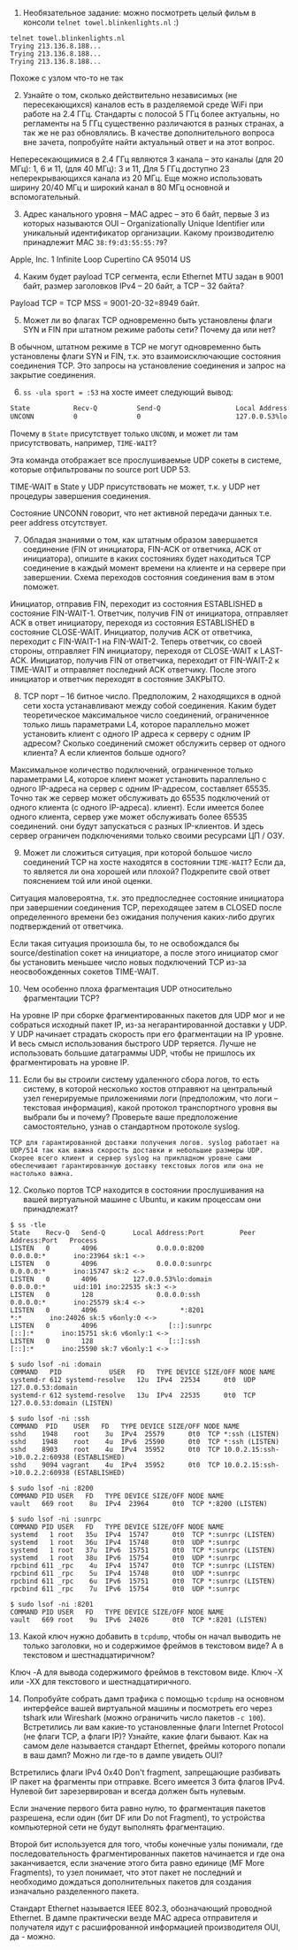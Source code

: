 1. Необязательное задание:
можно посмотреть целый фильм в консоли `telnet towel.blinkenlights.nl` :)

```
telnet towel.blinkenlights.nl 
Trying 213.136.8.188...
Trying 213.136.8.188...
Trying 213.136.8.188...
```

Похоже с узлом что-то не так

2. Узнайте о том, сколько действительно независимых (не пересекающихся) каналов есть в разделяемой среде WiFi при работе на 2.4 ГГц. Стандарты с полосой 5 ГГц более актуальны, но регламенты на 5 ГГц существенно различаются в разных странах, а так же не раз обновлялись. В качестве дополнительного вопроса вне зачета, попробуйте найти актуальный ответ и на этот вопрос.

Непересекающимися в 2.4 ГГц являются 3 канала – это каналы (для 20 МГц): 1, 6 и 11, (для 40 МГц): 3 и 11, Для 5 ГГц доступно 23 неперекрывающихся канала из 20 МГц. Еще можно использовать ширину 20/40 МГц  и широкий канал в 80 МГц основной и вспомогательный.

3. Адрес канального уровня – MAC адрес – это 6 байт, первые 3 из которых называются OUI – Organizationally Unique Identifier или уникальный идентификатор организации. Какому производителю принадлежит MAC `38:f9:d3:55:55:79`?

Apple, Inc. 1 Infinite Loop Cupertino CA 95014 US

4. Каким будет payload TCP сегмента, если Ethernet MTU задан в 9001 байт, размер заголовков IPv4 – 20 байт, а TCP – 32 байта?

Payload TCP = TCP MSS = 9001-20-32=8949 байт.

5. Может ли во флагах TCP одновременно быть установлены флаги SYN и FIN при штатном режиме работы сети? Почему да или нет?

В обычном, штатном режиме в TCP не могут одновременно быть установлены флаги SYN и FIN, т.к. это взаимоисключающие состояния соединения TCP. Это запросы на установление соединения и запрос на закрытие соединения.

6. `ss -ula sport = :53` на хосте имеет следующий вывод:

```bash
State           Recv-Q          Send-Q                   Local Address:Port                     Peer Address:Port          Process
UNCONN          0               0                        127.0.0.53%lo:domain                        0.0.0.0:*
```

Почему в `State` присутствует только `UNCONN`, и может ли там присутствовать, например, `TIME-WAIT`?


Эта команда отображает все прослушиваемые UDP сокеты в системе, которые отфильтрованы по source port UDP 53. 

TIME-WAIT в State у UDP присутствовать не может, т.к. у UDP нет процедуры завершения соединения.

Состояние UNCONN говорит, что нет активной передачи данных т.е. peer address отсутствует.


7. Обладая знаниями о том, как штатным образом завершается соединение (FIN от инициатора, FIN-ACK от ответчика, ACK от инициатора), опишите в каких состояниях будет находиться TCP соединение в каждый момент времени на клиенте и на сервере при завершении. Схема переходов состояния соединения вам в этом поможет.

Инициатор, отправив FIN, переходит из состояния ESTABLISHED в состояние FIN-WAIT-1. Ответчик, получив FIN от инициатора, отправляет ACK в ответ инициатору, переходя из состояния ESTABLISHED в состояние CLOSE-WAIT. Инициатор, получив ACK от ответчика, переходит с FIN-WAIT-1 на FIN-WAIT-2. Теперь ответчик, со своей стороны, отправляет FIN инициатору, переходя от CLOSE-WAIT к LAST-ACK. Инициатор, получив FIN от ответчика, переходит от FIN-WAIT-2 к TIME-WAIT и отправляет последний ACK ответчику. После этого инициатор и ответчик переходят в состояние ЗАКРЫТО.

8. TCP порт – 16 битное число. Предположим, 2 находящихся в одной сети хоста устанавливают между собой соединения. Каким будет теоретическое максимальное число соединений, ограниченное только лишь параметрами L4, которое параллельно может установить клиент с одного IP адреса к серверу с одним IP адресом? Сколько соединений сможет обслужить сервер от одного клиента? А если клиентов больше одного?

Максимальное количество подключений, ограниченное только параметрами L4, которое клиент может установить параллельно с одного IP-адреса на сервер с одним IP-адресом, составляет 65535. Точно так же сервер может обслуживать до 65535 подключений от одного клиента (с одного IP-адреса). клиент). Если имеется более одного клиента, сервер уже может обслуживать более 65535 соединений. они будут запускаться с разных IP-клиентов. И здесь сервер ограничен подключениями только своими ресурсами ЦП / ОЗУ.

9.  Может ли сложиться ситуация, при которой большое число соединений TCP на хосте находятся в состоянии  `TIME-WAIT`? Если да, то является ли она хорошей или плохой? Подкрепите свой ответ пояснением той или иной оценки.

Ситуация маловероятна, т.к. это предпоследнее состояние инициатора при завершении соединения TCP, переходящее затем в CLOSED после определенного времени без ожидания получения каких-либо других подтверждений от ответчика. 

Если такая ситуация произошла бы, то не освобождался бы source/destination сокет на инициаторе, а после этого инициатор смог бы установить меньшее число новых подключений TCP из-за неосвобожденных сокетов TIME-WAIT.

10.  Чем особенно плоха фрагментация UDP относительно фрагментации TCP?

На уровне IP при сборке фрагментированных пакетов для UDP мог и не собраться исходный пакет IP, из-за негарантированной доставки у UDP. У UDP начинает страдать скорость при его фрагментации на IP уровне. И весь смысл использования быстрого UDP теряется. Лучше не использовать большие датаграммы UDP, чтобы не пришлось их фрагментировать на уровне IP.

11.  Если бы вы строили систему удаленного сбора логов, то есть систему, в которой несколько хостов отправяют на центральный узел генерируемые приложениями логи (предположим, что логи – текстовая информация), какой протокол транспортного уровня вы выбрали бы и почему? Проверьте ваше предположение самостоятельно, узнав о стандартном протоколе syslog.

```
TCP для гарантированной доставки получения логов. syslog работает на UDP/514 так как важна скорость доставки и небольшие размеры UDP. Скорее всего клиент и сервер syslog на прикладном уровне сами обеспечивают гарантированную доставку текстовых логов или она не настолько важна.
```

12. Сколько портов TCP находится в состоянии прослушивания на вашей виртуальной машине с Ubuntu, и каким процессам они принадлежат?

```
$ ss -tle
State    Recv-Q   Send-Q       Local Address:Port         Peer Address:Port   Process                        
LISTEN   0        4096               0.0.0.0:8200              0.0.0.0:*       ino:23964 sk:1 <->            
LISTEN   0        4096               0.0.0.0:sunrpc            0.0.0.0:*       ino:15747 sk:2 <->            
LISTEN   0        4096         127.0.0.53%lo:domain            0.0.0.0:*       uid:101 ino:22535 sk:3 <->    
LISTEN   0        128                0.0.0.0:ssh               0.0.0.0:*       ino:25579 sk:4 <->            
LISTEN   0        4096                     *:8201                    *:*       ino:24026 sk:5 v6only:0 <->   
LISTEN   0        4096                  [::]:sunrpc               [::]:*       ino:15751 sk:6 v6only:1 <->   
LISTEN   0        128                   [::]:ssh                  [::]:*       ino:25590 sk:7 v6only:1 <-> 

$ sudo lsof -ni :domain
COMMAND   PID            USER   FD   TYPE DEVICE SIZE/OFF NODE NAME
systemd-r 612 systemd-resolve   12u  IPv4  22534      0t0  UDP 127.0.0.53:domain 
systemd-r 612 systemd-resolve   13u  IPv4  22535      0t0  TCP 127.0.0.53:domain (LISTEN)

$ sudo lsof -ni :ssh
COMMAND  PID    USER   FD   TYPE DEVICE SIZE/OFF NODE NAME
sshd    1948    root    3u  IPv4  25579      0t0  TCP *:ssh (LISTEN)
sshd    1948    root    4u  IPv6  25590      0t0  TCP *:ssh (LISTEN)
sshd    8903    root    4u  IPv4  35952      0t0  TCP 10.0.2.15:ssh->10.0.2.2:60938 (ESTABLISHED)
sshd    9094 vagrant    4u  IPv4  35952      0t0  TCP 10.0.2.15:ssh->10.0.2.2:60938 (ESTABLISHED)

$ sudo lsof -ni :8200
COMMAND PID USER   FD   TYPE DEVICE SIZE/OFF NODE NAME
vault   669 root    8u  IPv4  23964      0t0  TCP *:8200 (LISTEN)

$ sudo lsof -ni :sunrpc
COMMAND PID USER   FD   TYPE DEVICE SIZE/OFF NODE NAME
systemd   1 root   35u  IPv4  15747      0t0  TCP *:sunrpc (LISTEN)
systemd   1 root   36u  IPv4  15748      0t0  UDP *:sunrpc 
systemd   1 root   37u  IPv6  15751      0t0  TCP *:sunrpc (LISTEN)
systemd   1 root   38u  IPv6  15754      0t0  UDP *:sunrpc 
rpcbind 611 _rpc    4u  IPv4  15747      0t0  TCP *:sunrpc (LISTEN)
rpcbind 611 _rpc    5u  IPv4  15748      0t0  UDP *:sunrpc 
rpcbind 611 _rpc    6u  IPv6  15751      0t0  TCP *:sunrpc (LISTEN)
rpcbind 611 _rpc    7u  IPv6  15754      0t0  UDP *:sunrpc 

$ sudo lsof -ni :8201
COMMAND PID USER   FD   TYPE DEVICE SIZE/OFF NODE NAME
vault   669 root    9u  IPv6  24026      0t0  TCP *:8201 (LISTEN)
```

13. Какой ключ нужно добавить в `tcpdump`, чтобы он начал выводить не только заголовки, но и содержимое фреймов в текстовом виде? А в текстовом и шестнадцатиричном?

Ключ -A для вывода содержимого фреймов в текстовом виде. Ключ -X или -XX для текстового и шестнадцатиричного.

14. Попробуйте собрать дамп трафика с помощью `tcpdump` на основном интерфейсе вашей виртуальной машины и посмотреть его через tshark или Wireshark (можно ограничить число пакетов `-c 100`). Встретились ли вам какие-то установленные флаги Internet Protocol (не флаги TCP, а флаги IP)? Узнайте, какие флаги бывают. Как на самом деле называется стандарт Ethernet, фреймы которого попали в ваш дамп? Можно ли где-то в дампе увидеть OUI?

Встретились флаги IPv4 0x40 Don't fragment, запрещающие разбивать IP пакет на фрагменты при отправке. Всего имеется 3 бита флагов IPv4. Нулевой бит зарезервирован и всегда должен быть нулевым. 

Если значение первого бита равно нулю, то фрагментация пакетов разрешена, если один (бит DF или Do not Fragment), то устройства компьютерной сети не будут выполнять фрагментацию.

Второй бит используется для того, чтобы конечные узлы понимали, где последовательность фрагментированных пакетов начинается и где она заканчивается, если значение этого бита равно единице (MF More Fragments), то узел понимает, что этот пакет не последний и необходимо дождаться дополнительных пакетов для создания изначально разделенного пакета. 

Стандарт Ethernet называется IEEE 802.3, обозначающий проводной Ethernet. В дампе практически везде MAC адреса отправителя и получателя идут с расшифрованной информацией производителя OUI, да - можно.
